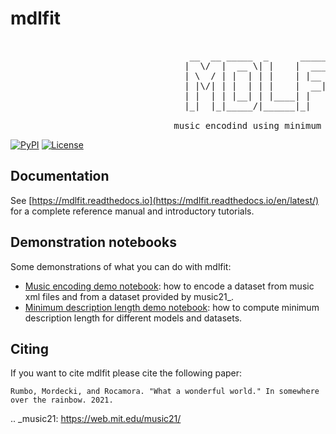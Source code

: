 mdlfit
=====
<pre> 
                                  __  __ _____  _      ______ _____ _______
                                 |  \/  |  __ \| |    |  ____|_   _|__   __|
                                 | \  / | |  | | |    | |__    | |    | |
                                 | |\/| | |  | | |    |  __|   | |    | |
                                 | |  | | |__| | |____| |     _| |_   | |
                                 |_|  |_|_____/|______|_|    |_____|  |_|
                              
                               music encodind using minimum description length
</pre>


[![PyPI](https://img.shields.io/pypi/v/carat.svg)](https://pypi.python.org/pypi/carat)
[![License](https://img.shields.io/github/license/mrocamora/carat.svg)](https://github.com/mrocamora/carat/blob/master/LICENSE.md)


Documentation
-------------
See [https://mdlfit.readthedocs.io](https://mdlfit.readthedocs.io/en/latest/) for a complete reference manual and introductory tutorials.


Demonstration notebooks
-----------------------
Some demonstrations of what you can do with mdlfit:

* [Music encoding demo notebook](https://gitlab.fing.edu.uy/rocamora/mdlfit/blob/master/examples/mdlfit-encode_music_dataset.ipynb): how to encode a dataset from music xml files and from a dataset provided by music21_.
* [Minimum description length demo notebook](https://gitlab.fing.edu.uy/rocamora/mdlfit/blob/master/examples/mdlfit-fit_all_models.ipynb): how to compute minimum description length for different models and datasets.

Citing
------

If you want to cite mdlfit please cite the following paper:

    Rumbo, Mordecki, and Rocamora. "What a wonderful world." In somewhere over the rainbow. 2021.

.. _music21: https://web.mit.edu/music21/